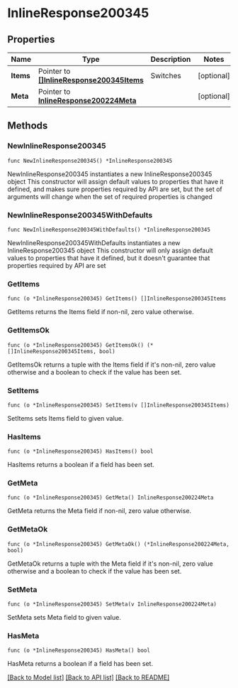 # InlineResponse200345

## Properties

Name | Type | Description | Notes
------------ | ------------- | ------------- | -------------
**Items** | Pointer to [**[]InlineResponse200345Items**](InlineResponse200345Items.md) | Switches | [optional] 
**Meta** | Pointer to [**InlineResponse200224Meta**](InlineResponse200224Meta.md) |  | [optional] 

## Methods

### NewInlineResponse200345

`func NewInlineResponse200345() *InlineResponse200345`

NewInlineResponse200345 instantiates a new InlineResponse200345 object
This constructor will assign default values to properties that have it defined,
and makes sure properties required by API are set, but the set of arguments
will change when the set of required properties is changed

### NewInlineResponse200345WithDefaults

`func NewInlineResponse200345WithDefaults() *InlineResponse200345`

NewInlineResponse200345WithDefaults instantiates a new InlineResponse200345 object
This constructor will only assign default values to properties that have it defined,
but it doesn't guarantee that properties required by API are set

### GetItems

`func (o *InlineResponse200345) GetItems() []InlineResponse200345Items`

GetItems returns the Items field if non-nil, zero value otherwise.

### GetItemsOk

`func (o *InlineResponse200345) GetItemsOk() (*[]InlineResponse200345Items, bool)`

GetItemsOk returns a tuple with the Items field if it's non-nil, zero value otherwise
and a boolean to check if the value has been set.

### SetItems

`func (o *InlineResponse200345) SetItems(v []InlineResponse200345Items)`

SetItems sets Items field to given value.

### HasItems

`func (o *InlineResponse200345) HasItems() bool`

HasItems returns a boolean if a field has been set.

### GetMeta

`func (o *InlineResponse200345) GetMeta() InlineResponse200224Meta`

GetMeta returns the Meta field if non-nil, zero value otherwise.

### GetMetaOk

`func (o *InlineResponse200345) GetMetaOk() (*InlineResponse200224Meta, bool)`

GetMetaOk returns a tuple with the Meta field if it's non-nil, zero value otherwise
and a boolean to check if the value has been set.

### SetMeta

`func (o *InlineResponse200345) SetMeta(v InlineResponse200224Meta)`

SetMeta sets Meta field to given value.

### HasMeta

`func (o *InlineResponse200345) HasMeta() bool`

HasMeta returns a boolean if a field has been set.


[[Back to Model list]](../README.md#documentation-for-models) [[Back to API list]](../README.md#documentation-for-api-endpoints) [[Back to README]](../README.md)


